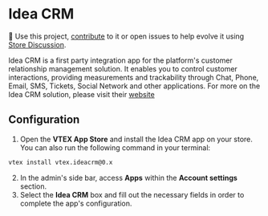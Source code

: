 # Idea CRM

📢 Use this project, [contribute](https://github.com/vtex-apps/ideacrm) to it or open issues to help evolve it using [Store Discussion](https://github.com/vtex-apps/store-discussion).

Idea CRM is a first party integration app for the platform's customer relationship management solution. It enables you to control customer interactions, providing measurements and trackability through Chat, Phone, Email, SMS, Tickets, Social Network and other applications.
For more on the Idea CRM solution, please visit their [website](https://www.gvp.com.br/crm)

## Configuration

1. Open the **VTEX App Store** and install the Idea CRM app on your store. You can also run the following command in your terminal:

```sh
vtex install vtex.ideacrm@0.x
```

2. In the admin's side bar, access **Apps** within the **Account settings** section.
3. Select the **Idea CRM** box and fill out the necessary fields in order to complete the app's configuration.